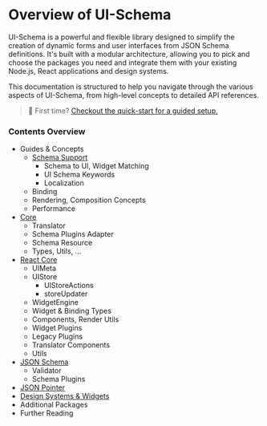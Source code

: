 # Overview of UI-Schema

UI-Schema is a powerful and flexible library designed to simplify the creation of dynamic forms and user interfaces from JSON Schema definitions. It's built with a modular architecture, allowing you to pick and choose the packages you need and integrate them with your existing Node.js, React applications and design systems.

This documentation is structured to help you navigate through the various aspects of UI-Schema, from high-level concepts to detailed API references.

> 👋 First time? [Checkout the quick-start for a guided setup.](/quick-start)

### Contents Overview

- Guides & Concepts
    - [Schema Support](/docs/schema)
        - Schema to UI, Widget Matching
        - UI Schema Keywords
        - Localization
    - Binding
    - Rendering, Composition Concepts
    - Performance
- [Core](/docs/core/overview)
    - Translator
    - Schema Plugins Adapter
    - Schema Resource
    - Types, Utils, ...
- [React Core](/docs/react)
    - UIMeta
    - UIStore
        - UIStoreActions
        - storeUpdater
    - WidgetEngine
    - Widget & Binding Types
    - Components, Render Utils
    - Widget Plugins
    - Legacy Plugins
    - Translator Components
    - Utils
- [JSON Schema](/docs/json-schema/overview)
    - Validator
    - Schema Plugins
- [JSON Pointer](/docs/json-pointer/overview)
- [Design Systems & Widgets](/docs/widgets/overview)
- Additional Packages
- Further Reading
